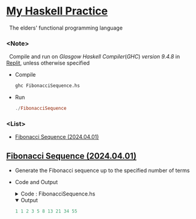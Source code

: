 # [My Haskell Practice](../README.md#my-haskell-practice)

&nbsp;&nbsp;The elders' functional programming language


### \<Note>

&nbsp;&nbsp;Compile and run on *Glasgow Haskell Compiler*(*GHC*) *version 9.4.8* in [Replit](https://replit.com/), unless otherwise specified

- Compile
  ```hs
  ghc FibonacciSequence.hs
  ```
- Run
  ```hs
  ./FibonacciSequence
  ```


### \<List>

- [Fibonacci Sequence (2024.04.01)](#fibonacci-sequence-20240401)


## [Fibonacci Sequence (2024.04.01)](#list)

- Generate the Fibonacci sequence up to the specified number of terms
- Code and Output
  <details>
    <summary>Code : FibonacciSequence.hs</summary>

  ```hs
  -- | Calculates the nth Fibonacci number using recursion.
  fibonacci :: Int -> Int
  fibonacci n
      | n <= 1 = n
      | otherwise = fibonacci (n - 1) + fibonacci (n - 2)

  -- | Main function to calculate and print the first 10 Fibonacci numbers.
  main :: IO ()
  main = do
      let fibNumbers = take 10 [fibonacci i | i <- [1..]]
      putStrLn $ unwords $ map show fibNumbers
  ```
  </details>
  <details open="">
    <summary>Output</summary>

  ```hs
  1 1 2 3 5 8 13 21 34 55
  ```
  </details>

